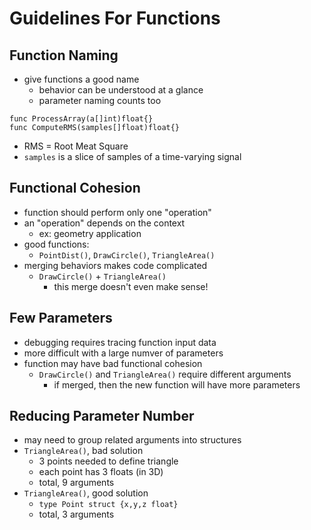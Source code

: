 # Guidelines For Functions

## Function Naming

- give functions a good name
  - behavior can be understood at a glance
  - parameter naming counts too

```golang
func ProcessArray(a[]int)float{}
func ComputeRMS(samples[]float)float{}
```

- RMS = Root Meat Square
- `samples` is a slice of samples of a time-varying signal

## Functional Cohesion

- function should perform only one "operation"
- an "operation" depends on the context
  - ex: geometry application
- good functions:
  - `PointDist()`, `DrawCircle()`, `TriangleArea()`
- merging behaviors makes code complicated
  - `DrawCircle()` + `TriangleArea()`
    - this merge doesn't even make sense!

## Few Parameters

- debugging requires tracing function input data
- more difficult with a large numver of parameters
- function may have bad functional cohesion
  - `DrawCircle()` and `TriangleArea()` require different arguments
    - if merged, then the new function will have more parameters

## Reducing Parameter Number

- may need to group related arguments into structures
- `TriangleArea()`, bad solution
  - 3 points needed to define triangle
  - each point has 3 floats (in 3D)
  - total, 9 arguments
- `TriangleArea()`, good solution
  - `type Point struct {x,y,z float}`
  - total, 3 arguments
